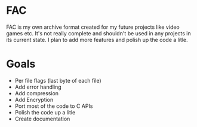 # FAC 
FAC is my own archive format created for my future projects like video games etc. It's not really complete and shouldn't be used in any projects in its current state. I plan to add more features and polish up the code a litle.
# Goals
* Per file flags (last byte of each file)
* Add error handling
* Add compression
* Add Encryption
* Port most of the code to C APIs
* Polish the code up a litle
* Create documentation
